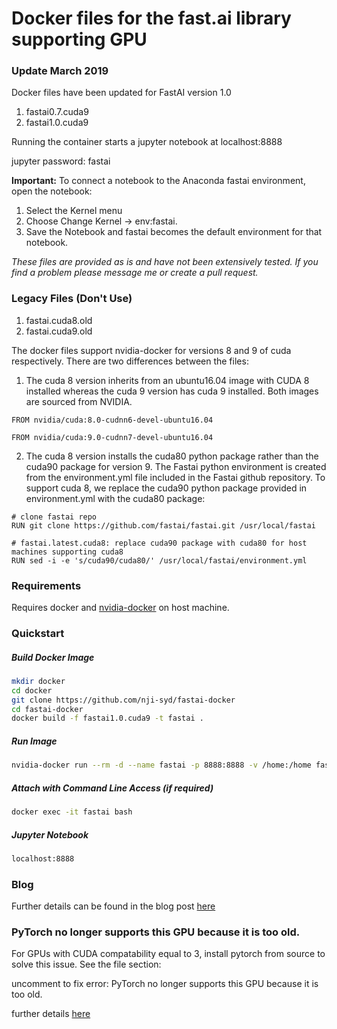 # Docker files for the fast.ai library supporting GPU

### Update March 2019

Docker files have been updated for FastAI version 1.0

 1. fastai0.7.cuda9
 2. fastai1.0.cuda9
 
Running the container starts a jupyter notebook at localhost:8888

jupyter password: fastai

**Important:** To connect a notebook to the Anaconda fastai environment, open the notebook:

1. Select the Kernel menu 
2. Choose Change Kernel -> env:fastai. 
3. Save the Notebook and fastai becomes the default environment for that notebook.

*These files are provided as is and have not been extensively tested. If you find a problem please message me or create a pull request.*

### Legacy Files (Don't Use)

 1. fastai.cuda8.old
 2. fastai.cuda9.old

The docker files support nvidia-docker for versions 8 and 9 of cuda respectively. There are two differences between the files:

 1. The cuda 8 version inherits from an ubuntu16.04 image with CUDA 8 installed whereas the cuda 9 version has cuda 9 installed. Both images are sourced from NVIDIA.
```
FROM nvidia/cuda:8.0-cudnn6-devel-ubuntu16.04
```
```
FROM nvidia/cuda:9.0-cudnn7-devel-ubuntu16.04
```

 2. The cuda 8 version installs the cuda80 python package rather than the cuda90 package for version 9. The Fastai python environment is created from the environment.yml file included in the Fastai github repository. To support cuda 8, we replace the cuda90 python package provided in environment.yml with the cuda80 package:

```
# clone fastai repo
RUN git clone https://github.com/fastai/fastai.git /usr/local/fastai

# fastai.latest.cuda8: replace cuda90 package with cuda80 for host machines supporting cuda8
RUN sed -i -e 's/cuda90/cuda80/' /usr/local/fastai/environment.yml
```

### Requirements
Requires docker and [nvidia-docker](https://github.com/NVIDIA/nvidia-docker) on host machine.
### Quickstart

##### Build Docker Image
```sh
mkdir docker
cd docker
git clone https://github.com/nji-syd/fastai-docker
cd fastai-docker
docker build -f fastai1.0.cuda9 -t fastai .
```
##### Run Image
```sh
nvidia-docker run --rm -d --name fastai -p 8888:8888 -v /home:/home fastai
```

##### Attach with Command Line Access (if required)
```sh
docker exec -it fastai bash
```
##### Jupyter Notebook
```sh
localhost:8888
```
### Blog
Further details can be found in the blog post [here](https://nji-syd.github.io/2018/03/26/up-and-running-with-fast-ai-and-docker/)

### PyTorch no longer supports this GPU because it is too old.
For GPUs with CUDA compatability equal to 3, install pytorch from source to solve this issue. See the file section:

uncomment to fix error: PyTorch no longer supports this GPU because it is too old.

further details [here](http://forums.fast.ai/t/pytorch-not-working-with-an-old-nvidia-card/14632/2)
